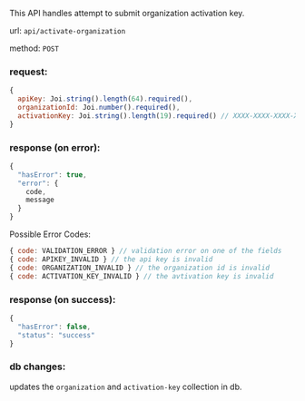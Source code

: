 This API handles attempt to submit organization activation key.

url: `api/activate-organization`

method: `POST`

### request: 
```js
{
  apiKey: Joi.string().length(64).required(),
  organizationId: Joi.number().required(),
  activationKey: Joi.string().length(19).required() // XXXX-XXXX-XXXX-XXXX
}
```

### response (on error):
```js
{
  "hasError": true,
  "error": {
    code,
    message
  }
}
```

Possible Error Codes:
```js
{ code: VALIDATION_ERROR } // validation error on one of the fields
{ code: APIKEY_INVALID } // the api key is invalid
{ code: ORGANIZATION_INVALID } // the organization id is invalid
{ code: ACTIVATION_KEY_INVALID } // the avtivation key is invalid
```

### response (on success):
```js
{
  "hasError": false,
  "status": "success"
}
```

### db changes:
updates the `organization` and `activation-key` collection in db.